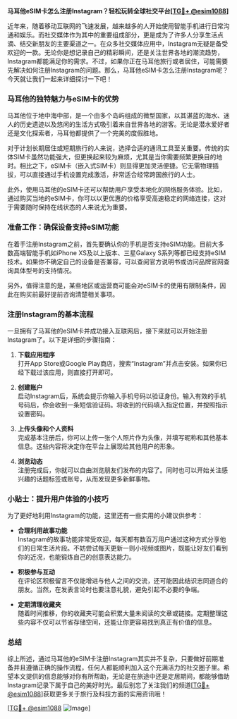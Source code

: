 **马耳他eSIM卡怎么注册Instagram？轻松玩转全球社交平台[[TG💪+ @esim1088](https://t.me/s/esim1088)]**

近年来，随着移动互联网的飞速发展，越来越多的人开始使用智能手机进行日常沟通和娱乐。而社交媒体作为其中的重要组成部分，更是成为了许多人分享生活点滴、结交新朋友的主要渠道之一。在众多社交媒体应用中，Instagram无疑是备受欢迎的一款。无论你是想记录自己的精彩瞬间，还是关注世界各地的潮流趋势，Instagram都能满足你的需求。不过，如果你正在马耳他旅行或者居住，可能需要先解决如何注册Instagram的问题。那么，马耳他eSIM卡怎么注册Instagram呢？今天就让我们一起来详细探讨一下吧！

### 马耳他的独特魅力与eSIM卡的优势

马耳他位于地中海中部，是一个由多个岛屿组成的微型国家，以其湛蓝的海水、迷人的历史遗迹以及悠闲的生活方式吸引着来自世界各地的游客。无论是潜水爱好者还是文化探索者，马耳他都提供了一个完美的度假胜地。

对于计划长期居住或短期旅行的人来说，选择合适的通讯工具至关重要。传统的实体SIM卡虽然功能强大，但更换起来较为麻烦，尤其是当你需要频繁更换目的地时。相比之下，eSIM卡（嵌入式SIM卡）则显得更加灵活便捷。它无需物理插拔，可以直接通过手机设置完成激活，非常适合经常跨国旅行的人士。

此外，使用马耳他的eSIM卡还可以帮助用户享受本地化的网络服务体验。比如，通过购买当地的eSIM卡，你可以以更优惠的价格享受高速稳定的网络连接，这对于需要随时保持在线状态的人来说尤为重要。

### 准备工作：确保设备支持eSIM功能

在着手注册Instagram之前，首先要确认你的手机是否支持eSIM功能。目前大多数高端智能手机如iPhone XS及以上版本、三星Galaxy S系列等都已经支持eSIM技术。如果你不确定自己的设备是否兼容，可以查阅官方说明书或访问品牌官网查询具体型号的支持情况。

另外，值得注意的是，某些地区或运营商可能会对eSIM卡的使用有限制条件，因此在购买前最好提前咨询清楚相关事项。

### 注册Instagram的基本流程

一旦拥有了马耳他的eSIM卡并成功接入互联网后，接下来就可以开始注册Instagram了。以下是详细的步骤指南：

1. **下载应用程序**  
   打开App Store或Google Play商店，搜索“Instagram”并点击安装。如果你已经下载过该应用，则直接打开即可。

2. **创建账户**  
   启动Instagram后，系统会提示你输入手机号码以验证身份。输入有效的手机号码后，你会收到一条短信验证码。将收到的代码填入指定位置，并按照指示设置密码。

3. **上传头像和个人资料**  
   完成基本注册后，你可以上传一张个人照片作为头像，并填写昵称和其他基本信息。这些内容将决定你在平台上展现给其他用户的形象。

4. **浏览动态**  
   注册完成后，你就可以自由浏览朋友们发布的内容了。同时也可以开始关注感兴趣的话题标签或账号，从而发现更多新鲜事物。

### 小贴士：提升用户体验的小技巧

为了更好地利用Instagram的功能，这里还有一些实用的小建议供参考：

- **合理利用故事功能**  
  Instagram的故事功能非常受欢迎，每天都有数百万用户通过这种方式分享他们的日常生活片段。不妨尝试每天更新一则小视频或图片，既能让好友们看到你的近况，也能锻炼自己的创意表达能力。

- **积极参与互动**  
  在评论区积极留言不仅能增进与他人之间的交流，还可能因此结识志同道合的朋友。当然，在发表言论时也要注意礼貌，避免引起不必要的争端。

- **定期清理收藏夹**  
  随着时间推移，你的收藏夹可能会积累大量未阅读的文章或链接。定期整理这些内容不仅可以节省存储空间，还能让你更容易找到真正有价值的信息。

### 总结

综上所述，通过马耳他的eSIM卡注册Instagram其实并不复杂，只要做好前期准备并且遵循正确的操作流程，任何人都能顺利加入这个充满活力的社交圈子里。希望本文提供的信息能够对你有所帮助，无论是在旅途中还是定居期间，都能够借助Instagram记录下属于自己的美好时光。最后别忘了关注我们的频道[[TG💪+ @esim1088](https://t.me/s/esim1088)]获取更多关于旅行及科技方面的实用资讯哦！

[[TG💪+ @esim1088](https://t.me/s/esim1088) ![Image](https://i.postimg.cc/4NQfJmqS/Snipaste-2025-05-13-00-14-12.png)]